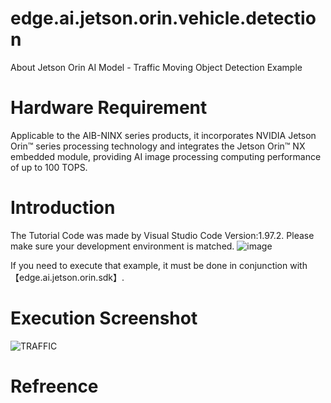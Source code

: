 # edge.ai.jetson.orin.vehicle.detection
About Jetson Orin AI Model - Traffic Moving Object Detection Example
# Hardware Requirement
Applicable to the AIB-NINX series products, it incorporates NVIDIA Jetson Orin™ series processing technology and integrates the Jetson Orin™ NX embedded module, providing AI image processing computing performance of up to 100 TOPS.
# Introduction
The Tutorial Code was made by Visual Studio Code Version:1.97.2. Please make sure your development environment is matched.
![image](https://github.com/user-attachments/assets/f98240ab-ebd6-4a4a-b7e1-8de8cac322de)

If you need to execute that example, it must be done in conjunction with【edge.ai.jetson.orin.sdk】.
# Execution Screenshot
![TRAFFIC](https://github.com/user-attachments/assets/93e3e4a0-d9c3-490f-9eea-561c1bf9a002)
# Refreence
